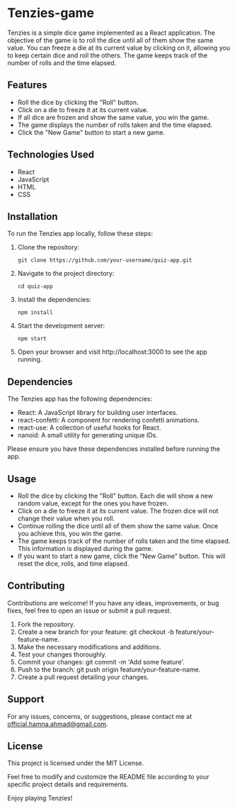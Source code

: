 # Tenzies-game
Tenzies is a simple dice game implemented as a React application. The objective of the game is to roll the dice until all of them show the same value. You can freeze a die at its current value by clicking on it, allowing you to keep certain dice and roll the others. The game keeps track of the number of rolls and the time elapsed.

## Features
- Roll the dice by clicking the "Roll" button.
- Click on a die to freeze it at its current value.
- If all dice are frozen and show the same value, you win the game.
- The game displays the number of rolls taken and the time elapsed.
- Click the "New Game" button to start a new game.

## Technologies Used

- React
- JavaScript
- HTML
- CSS

## Installation
To run the Tenzies app locally, follow these steps:
1. Clone the repository:

   ```
   git clone https://github.com/your-username/quiz-app.git
2. Navigate to the project directory:

   ```
   cd quiz-app
3. Install the dependencies:

   ```
   npm install
4. Start the development server:

   ```
   npm start
5. Open your browser and visit http://localhost:3000 to see the app running.

## Dependencies
The Tenzies app has the following dependencies:

- React: A JavaScript library for building user interfaces.
- react-confetti: A component for rendering confetti animations.
- react-use: A collection of useful hooks for React.
- nanoid: A small utility for generating unique IDs.

Please ensure you have these dependencies installed before running the app.

## Usage
- Roll the dice by clicking the "Roll" button. Each die will show a new random value, except for the ones you have frozen.
- Click on a die to freeze it at its current value. The frozen dice will not change their value when you roll.
- Continue rolling the dice until all of them show the same value. Once you achieve this, you win the game.
- The game keeps track of the number of rolls taken and the time elapsed. This information is displayed during the game.
- If you want to start a new game, click the "New Game" button. This will reset the dice, rolls, and time elapsed.

## Contributing
Contributions are welcome! If you have any ideas, improvements, or bug fixes, feel free to open an issue or submit a pull request.

1. Fork the repository.
2. Create a new branch for your feature: git checkout -b feature/your-feature-name.
3. Make the necessary modifications and additions.
4. Test your changes thoroughly.
5. Commit your changes: git commit -m 'Add some feature'.
6. Push to the branch: git push origin feature/your-feature-name.
7. Create a pull request detailing your changes.

## Support
For any issues, concerns, or suggestions, please contact me at official.hamna.ahmad@gmail.com.

## License 
This project is licensed under the MIT License.

Feel free to modify and customize the README file according to your specific project details and requirements.

Enjoy playing Tenzies!
